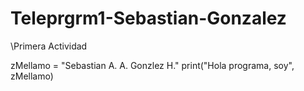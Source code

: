 # Teleprgrm1-Sebastian-Gonzalez

\Primera Actividad

zMellamo = "Sebastian A. A. Gonzlez H."
print("Hola programa, soy", zMellamo)


